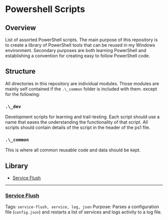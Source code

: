 # Powershell Scripts

## Overview

List of assorted PowerShell scripts.  The main purpose of this repository is to create a library of PowerShell tools that can be reused in my Windows environment.  Secondary purposes are both learning PowerShell and establishing a convention for creating easy to follow PowerShell code.

## Structure

All directories in this repository are individual modules.  Those modules are mainly self contained if the `.\_common` folder is included with them. except for the following:

### ```.\_dev```
Development scripts for learning and trail-testing.  Each script should use a name that eases the understanding the functionality of that script.  All scripts should contain details of the script in the header of the ps1 file.

### ```.\_common```
This is where all common reusable code and data should be kept.

## Library

* [Service Flush](#service-flush)

-----

### [Service Flush](id:service-flush)

Tags: ``` service-flush, service, log, json ```
Purpose: Parses a configuration file (`config.json`) and restarts a list of services and logs activity to a log file.
